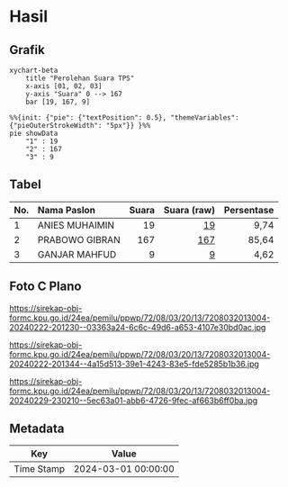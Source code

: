# Hasil

## Grafik

```mermaid
xychart-beta
    title "Perolehan Suara TPS"
    x-axis [01, 02, 03]
    y-axis "Suara" 0 --> 167
    bar [19, 167, 9]
```

```mermaid
%%{init: {"pie": {"textPosition": 0.5}, "themeVariables": {"pieOuterStrokeWidth": "5px"}} }%%
pie showData
    "1" : 19
    "2" : 167
    "3" : 9
```

## Tabel

| No. | Nama Paslon    | Suara | Suara (raw) | Persentase |
|:--- |:-------------- | -----:| -----------:| ----------:|
| 1   | ANIES MUHAIMIN | 19    | [19][p-1]   | 9,74       |
| 2   | PRABOWO GIBRAN | 167   | [167][p-2]  | 85,64      |
| 3   | GANJAR MAHFUD  | 9     | [9][p-3]    | 4,62       |


[p-1]: https://github.com/gigit-pemilu/pemilu-2024-72-sulawesi-tengah/blob/main/pilpres/hitung-suara/sub/72-sulawesi-tengah/sub/08-parigi-moutong/sub/03-tinombo/sub/2013-tibu/sub/004-tps/sub/paslon-1.txt
[p-2]: https://github.com/gigit-pemilu/pemilu-2024-72-sulawesi-tengah/blob/main/pilpres/hitung-suara/sub/72-sulawesi-tengah/sub/08-parigi-moutong/sub/03-tinombo/sub/2013-tibu/sub/004-tps/sub/paslon-2.txt
[p-3]: https://github.com/gigit-pemilu/pemilu-2024-72-sulawesi-tengah/blob/main/pilpres/hitung-suara/sub/72-sulawesi-tengah/sub/08-parigi-moutong/sub/03-tinombo/sub/2013-tibu/sub/004-tps/sub/paslon-3.txt

## Foto C Plano

https://sirekap-obj-formc.kpu.go.id/24ea/pemilu/ppwp/72/08/03/20/13/7208032013004-20240222-201230--03363a24-6c6c-49d6-a653-4107e30bd0ac.jpg

https://sirekap-obj-formc.kpu.go.id/24ea/pemilu/ppwp/72/08/03/20/13/7208032013004-20240222-201344--4a15d513-39e1-4243-83e5-fde5285b1b36.jpg

https://sirekap-obj-formc.kpu.go.id/24ea/pemilu/ppwp/72/08/03/20/13/7208032013004-20240229-230210--5ec63a01-abb6-4726-9fec-af663b6ff0ba.jpg


## Metadata

| Key        | Value               |
| ---------- | ------------------- |
| Time Stamp | 2024-03-01 00:00:00 |



